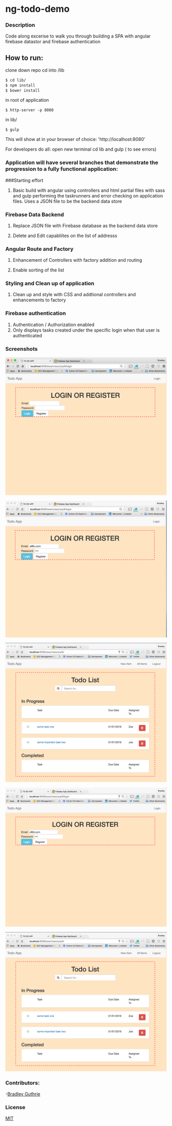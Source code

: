 # ng-todo-demo


### Description
Code along excerise to walk you through building a SPA with angular firebase datastor and firebase authentication

## How to run:
clone down repo
cd into /lib
```
$ cd lib/
$ npm install
$ bower install
```
in root of  application

```
$ http-server -p 8080
```
in lib/

```
$ gulp
```

This will show at in your browser of choice:
'http://localhost:8080'


For developers do all:   open new terminal cd lib and gulp ( to see errors)

### Application will have several branches that demonstrate the progression to a fully functional application:

###Starting effort
1. Basic build with angular using controllers and html partial files with sass and gulp performing the taskrunners and error checking on application files.  Uses a  JSON file to be the backend data store

### Firebase Data Backend
1. Replace JSON file with Firebase database as the backend data store

1. Delete and  Edit  capabliites  on  the list of addresss

### Angular Route and Factory
1. Enhancement of Controllers with factory addition and  routing

1. Enable sorting of the list

### Styling and Clean up of application
1. Clean up and style with CSS and addtional controllers and  enhancements to factory


###  Firebase authentication
1. Authentication / Authorization enabled
1. Only displays tasks created under the specific login when that user is authenticated

### Screenshots
![Screenshot](/img/login.png)

![Screenshot](/img/user1.png)

![Screenshot](/img/todouser1.png)

![Screenshot](/img/user2.png)

![Screenshot](/img/todouser1.png)

### Contributors:
-[Bradley Guthrie](https://github.com/guthb)

### License
[MIT](LICENSE)
